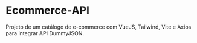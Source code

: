 # Ecommerce-API
Projeto de um catálogo de e-commerce com VueJS, Tailwind, Vite e Axios para integrar API DummyJSON.
